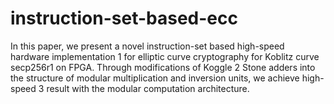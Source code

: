 # instruction-set-based-ecc
In this paper, we present a novel instruction-set based high-speed hardware implementation 1 for elliptic curve cryptography for Koblitz curve secp256r1 on FPGA. Through modifications of Koggle 2 Stone adders into the structure of modular multiplication and inversion units, we achieve high-speed 3 result with the modular computation architecture. 
